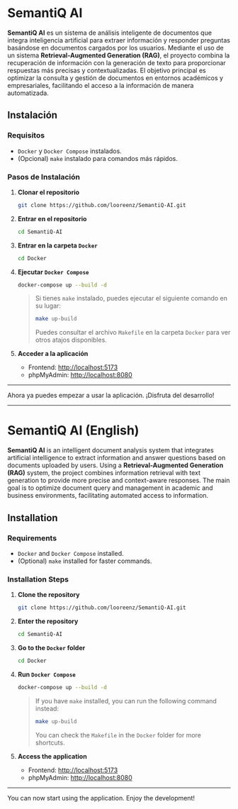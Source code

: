 # SemantiQ AI

**SemantiQ AI** es un sistema de análisis inteligente de documentos que integra inteligencia artificial para extraer información y responder preguntas basándose en documentos cargados por los usuarios. Mediante el uso de un sistema **Retrieval-Augmented Generation (RAG)**, el proyecto combina la recuperación de información con la generación de texto para proporcionar respuestas más precisas y contextualizadas. El objetivo principal es optimizar la consulta y gestión de documentos en entornos académicos y empresariales, facilitando el acceso a la información de manera automatizada.

## Instalación

### Requisitos
- `Docker` y `Docker Compose` instalados.
- (Opcional) `make` instalado para comandos más rápidos.

### Pasos de Instalación

1. **Clonar el repositorio**
   ```sh
   git clone https://github.com/looreenz/SemantiQ-AI.git
   ```

2. **Entrar en el repositorio**
   ```sh
   cd SemantiQ-AI
   ```

3. **Entrar en la carpeta `Docker`**
   ```sh
   cd Docker
   ```

4. **Ejecutar `Docker Compose`**
   ```sh
   docker-compose up --build -d
   ```
   > Si tienes `make` instalado, puedes ejecutar el siguiente comando en su lugar:
   > ```sh
   > make up-build
   > ```
   > Puedes consultar el archivo `Makefile` en la carpeta `Docker` para ver otros atajos disponibles.

5. **Acceder a la aplicación**
   - Frontend: [http://localhost:5173](http://localhost:5173)
   - phpMyAdmin: [http://localhost:8080](http://localhost:8080)

---

Ahora ya puedes empezar a usar la aplicación. ¡Disfruta del desarrollo!

---

# SemantiQ AI (English)

**SemantiQ AI** is an intelligent document analysis system that integrates artificial intelligence to extract information and answer questions based on documents uploaded by users. Using a **Retrieval-Augmented Generation (RAG)** system, the project combines information retrieval with text generation to provide more precise and context-aware responses. The main goal is to optimize document query and management in academic and business environments, facilitating automated access to information.

## Installation

### Requirements
- `Docker` and `Docker Compose` installed.
- (Optional) `make` installed for faster commands.

### Installation Steps

1. **Clone the repository**
   ```sh
   git clone https://github.com/looreenz/SemantiQ-AI.git
   ```

2. **Enter the repository**
   ```sh
   cd SemantiQ-AI
   ```

3. **Go to the `Docker` folder**
   ```sh
   cd Docker
   ```

4. **Run `Docker Compose`**
   ```sh
   docker-compose up --build -d
   ```
   > If you have `make` installed, you can run the following command instead:
   > ```sh
   > make up-build
   > ```
   > You can check the `Makefile` in the `Docker` folder for more shortcuts.

5. **Access the application**
   - Frontend: [http://localhost:5173](http://localhost:5173)
   - phpMyAdmin: [http://localhost:8080](http://localhost:8080)

---

You can now start using the application. Enjoy the development!